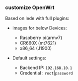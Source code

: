 ### customize OpenWrt

Based on lede with full plugins:

- images for below Devices:
  - Raspberry pi(armv7)
  - CR660X (mt7621)
  - x86_64 (J1900)

- Default settings:
  - Backend IP: `192.168.10.1`
  - Credential : `root`|`password`




